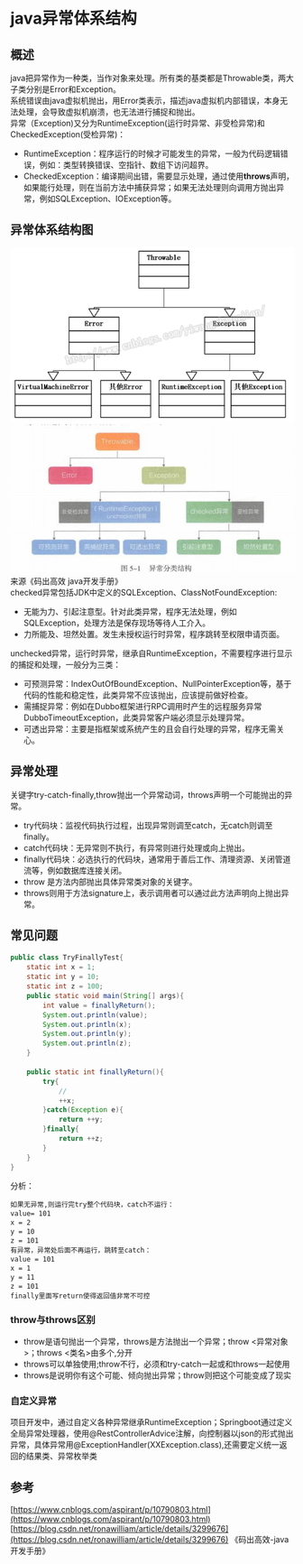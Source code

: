 
# java异常体系结构

## 概述

java把异常作为一种类，当作对象来处理。所有类的基类都是Throwable类，两大子类分别是Error和Exception。  
系统错误由java虚拟机抛出，用Error类表示，描述java虚拟机内部错误，本身无法处理，会导致虚拟机崩溃，也无法进行捕捉和抛出。  
异常（Exception)又分为RuntimeException(运行时异常、非受检异常)和CheckedException(受检异常)： 
* RuntimeException：程序运行的时候才可能发生的异常，一般为代码逻辑错误，例如：类型转换错误、空指针、数组下访问超界。
* CheckedException：编译期间出错，需要显示处理，通过使用<strong>throws</strong>声明，如果能行处理，则在当前方法中捕获异常；如果无法处理则向调用方抛出异常，例如SQLException、IOException等。
  
## 异常体系结构图
![](./img/throwable-1.png)  
![](./img/throwable-2.jpg)
来源《码出高效 java开发手册》  
checked异常包括JDK中定义的SQLException、ClassNotFoundException:  
* 无能为力、引起注意型。针对此类异常，程序无法处理，例如SQLException，处理方法是保存现场等待人工介入。
* 力所能及、坦然处置。发生未授权运行时异常，程序跳转至权限申请页面。
  
unchecked异常，运行时异常，继承自RuntimeException，不需要程序进行显示的捕捉和处理，一般分为三类：  
* 可预测异常：IndexOutOfBoundException、NullPointerException等，基于代码的性能和稳定性，此类异常不应该抛出，应该提前做好检查。  
* 需捕捉异常：例如在Dubbo框架进行RPC调用时产生的远程服务异常DubboTimeoutException，此类异常客户端必须显示处理异常。
* 可透出异常：主要是指框架或系统产生的且会自行处理的异常，程序无需关心。

## 异常处理
关键字try-catch-finally,throw抛出一个异常动词，throws声明一个可能抛出的异常。
* try代码块：监视代码执行过程，出现异常则调至catch，无catch则调至finally。
* catch代码块：无异常则不执行，有异常则进行处理或向上抛出。
* finally代码块：必选执行的代码块，通常用于善后工作、清理资源、关闭管道流等，例如数据库连接关闭。
* throw 是方法内部抛出具体异常类对象的关键字。
* throws则用于方法signature上，表示调用者可以通过此方法声明向上抛出异常。

## 常见问题
```java
public class TryFinallyTest{
    static int x = 1;
    static int y = 10;
    static int z = 100;
    public static void main(String[] args){
        int value = finallyReturn();
        System.out.println(value);
        System.out.println(x);
        System.out.println(y);
        System.out.println(z);
    }

    public static int finallyReturn(){
        try{
            //
            ++x;
        }catch(Exception e){
            return ++y;
        }finally{
            return ++z;
        }
    }
}
```
分析：
```
如果无异常,则运行完try整个代码块，catch不运行：
value= 101
x = 2
y = 10
z = 101
有异常，异常处后面不再运行，跳转至catch：
value = 101
x = 1
y = 11
z = 101
finally里面写return使得返回值非常不可控
```
### throw与throws区别
* throw是语句抛出一个异常，throws是方法抛出一个异常；throw \<异常对象>；throws \<类名>由多个,分开
* throws可以单独使用;throw不行，必须和try-catch一起或和throws一起使用
* throws是说明你有这个可能、倾向抛出异常；throw则把这个可能变成了现实

### 自定义异常
项目开发中，通过自定义各种异常继承RuntimeException；Springboot通过定义全局异常处理器，使用@RestControllerAdvice注解，向控制器以json的形式抛出异常，具体异常用@ExceptionHandler(XXException.class),还需要定义统一返回的结果类、异常枚举类
## 参考
[https://www.cnblogs.com/aspirant/p/10790803.html](https://www.cnblogs.com/aspirant/p/10790803.html)  
[https://blog.csdn.net/ronawilliam/article/details/3299676](https://blog.csdn.net/ronawilliam/article/details/3299676)
《码出高效-java开发手册》